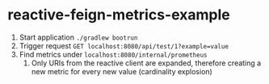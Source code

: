 # reactive-feign-metrics-example

1. Start application `./gradlew bootrun`
2. Trigger request `GET localhost:8080/api/test/1?example=value`
3. Find metrics under `localhost:8080/internal/prometheus`
   1. Only URIs from the reactive client are expanded, therefore creating a new metric for every new value (cardinality explosion)